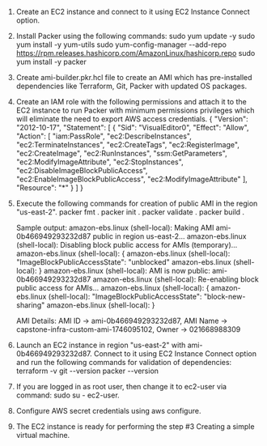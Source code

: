 1. Create an EC2 instance and connect to it using EC2 Instance Connect option.
2. Install Packer using the following commands:
	sudo yum update -y
	sudo yum install -y yum-utils
	sudo yum-config-manager --add-repo https://rpm.releases.hashicorp.com/AmazonLinux/hashicorp.repo
	sudo yum install -y packer
3. Create ami-builder.pkr.hcl file to create an AMI which has pre-installed dependencies like Terraform, Git, Packer with updated OS packages.
4. Create an IAM role with the following permissions and attach it to the EC2 instance to run Packer with minimum permissions privileges which will eliminate the need to export AWS access credentials.
	{
    "Version": "2012-10-17",
    "Statement": [
        {
            "Sid": "VisualEditor0",
            "Effect": "Allow",
            "Action": [
                "iam:PassRole",
                "ec2:DescribeInstances",
                "ec2:TerminateInstances",
                "ec2:CreateTags",
                "ec2:RegisterImage",
                "ec2:CreateImage",
                "ec2:RunInstances",
                "ssm:GetParameters",
                "ec2:ModifyImageAttribute",
                "ec2:StopInstances",
                "ec2:DisableImageBlockPublicAccess",
                "ec2:EnableImageBlockPublicAccess",
                "ec2:ModifyImageAttribute"
            ],
            "Resource": "*"
        }
    ]
}
5. Execute the following commands for creation of public AMI in the region "us-east-2".
	packer fmt .
	packer init .
	packer validate .
	packer build .
	
	Sample output:
	amazon-ebs.linux (shell-local): Making AMI ami-0b466949293232d87 public in region us-east-2...
    amazon-ebs.linux (shell-local): Disabling block public access for AMIs (temporary)...
    amazon-ebs.linux (shell-local): {
    amazon-ebs.linux (shell-local):     "ImageBlockPublicAccessState": "unblocked"
    amazon-ebs.linux (shell-local): }
    amazon-ebs.linux (shell-local): AMI is now public: ami-0b466949293232d87
    amazon-ebs.linux (shell-local): Re-enabling block public access for AMIs...
    amazon-ebs.linux (shell-local): {
    amazon-ebs.linux (shell-local):     "ImageBlockPublicAccessState": "block-new-sharing"
    amazon-ebs.linux (shell-local): }
	
	AMI Details: AMI ID -> ami-0b466949293232d87, AMI Name -> capstone-infra-custom-ami-1746095102, Owner -> 021668988309
	
6. Launch an EC2 instance in region "us-east-2" with ami-0b466949293232d87. Connect to it using EC2 Instance Connect option and run the following commands for validation of dependencies:
	terraform -v
	git --version
	packer --version
7. If you are logged in as root user, then change it to ec2-user via command: sudo su - ec2-user.
8. Configure AWS secret credentials using aws configure.
9. The EC2 instance is ready for performing the step #3 Creating a simple virtual machine.
